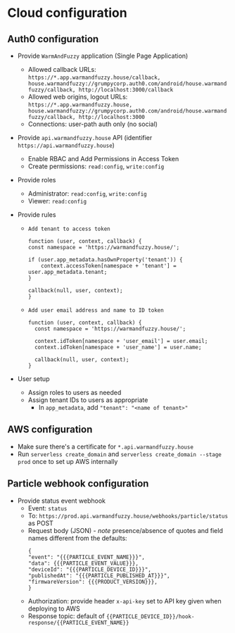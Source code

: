 # Cloud configuration

## Auth0 configuration

- Provide `WarmAndFuzzy` application (Single Page Application)
  - Allowed callback URLs: `https://*.app.warmandfuzzy.house/callback, house.warmandfuzzy://grumpycorp.auth0.com/android/house.warmandfuzzy/callback, http://localhost:3000/callback`
  - Allowed web origins, logout URLs: `https://*.app.warmandfuzzy.house, house.warmandfuzzy://grumpycorp.auth0.com/android/house.warmandfuzzy/callback, http://localhost:3000`
  - Connections: user-path auth only (no social)
- Provide `api.warmandfuzzy.house` API (identifier `https://api.warmandfuzzy.house`)
  - Enable RBAC and Add Permissions in Access Token
  - Create permissions: `read:config`, `write:config`
- Provide roles
  - Administrator: `read:config`, `write:config`
  - Viewer: `read:config`
- Provide rules

  - `Add tenant to access token`

    ```
    function (user, context, callback) {
    const namespace = 'https://warmandfuzzy.house/';

    if (user.app_metadata.hasOwnProperty('tenant')) {
        context.accessToken[namespace + 'tenant'] = user.app_metadata.tenant;
    }

    callback(null, user, context);
    }
    ```

  - `Add user email address and name to ID token`

    ```
    function (user, context, callback) {
      const namespace = 'https://warmandfuzzy.house/';

      context.idToken[namespace + 'user_email'] = user.email;
      context.idToken[namespace + 'user_name'] = user.name;

      callback(null, user, context);
    }
    ```

- User setup
  - Assign roles to users as needed
  - Assign tenant IDs to users as appropriate
    - In `app_metadata`, add `"tenant": "<name of tenant>"`

## AWS configuration

- Make sure there's a certificate for `*.api.warmandfuzzy.house`
- Run `serverless create_domain` and `serverless create_domain --stage prod` once to set up AWS internally

## Particle webhook configuration

- Provide status event webhook
  - Event: `status`
  - To: `https://prod.api.warmandfuzzy.house/webhooks/particle/status` as POST
  - Request body (JSON) - _note_ presence/absence of quotes and field names different from the defaults:
    ```
    {
    "event": "{{{PARTICLE_EVENT_NAME}}}",
    "data": {{{PARTICLE_EVENT_VALUE}}},
    "deviceId": "{{{PARTICLE_DEVICE_ID}}}",
    "publishedAt": "{{{PARTICLE_PUBLISHED_AT}}}",
    "firmwareVersion": {{{PRODUCT_VERSION}}},
    }
    ```
  - Authorization: provide header `x-api-key` set to API key given when deploying to AWS
  - Response topic: default of `{{PARTICLE_DEVICE_ID}}/hook-response/{{PARTICLE_EVENT_NAME}}`
